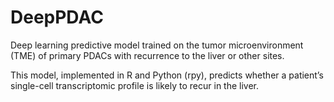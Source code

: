# DeepPDAC
Deep learning predictive model trained on the tumor microenvironment (TME) of primary PDACs with recurrence to the liver or other sites.

This model, implemented in R and Python (rpy), predicts whether a patient’s single-cell transcriptomic profile is likely to recur in the liver.
